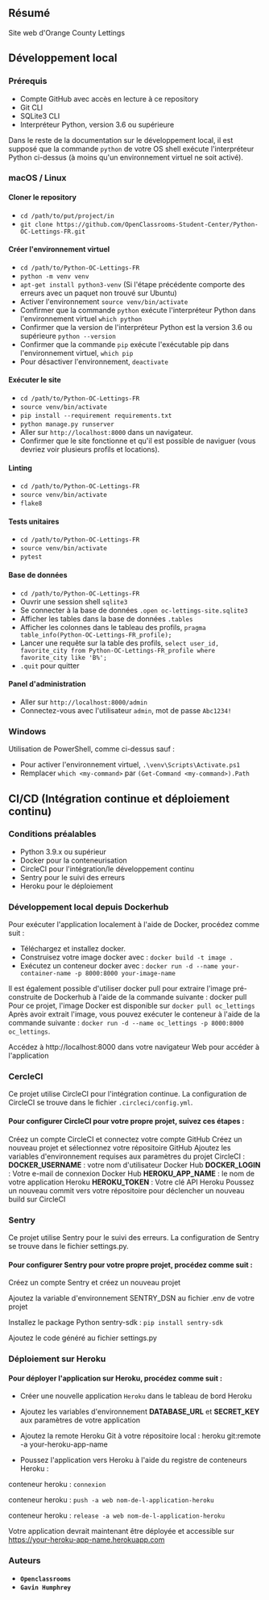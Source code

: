## Résumé

Site web d'Orange County Lettings

## Développement local

### Prérequis

- Compte GitHub avec accès en lecture à ce repository
- Git CLI
- SQLite3 CLI
- Interpréteur Python, version 3.6 ou supérieure

Dans le reste de la documentation sur le développement local, il est supposé que la commande `python` de votre OS shell exécute l'interpréteur Python ci-dessus (à moins qu'un environnement virtuel ne soit activé).

### macOS / Linux

#### Cloner le repository

- `cd /path/to/put/project/in`
- `git clone https://github.com/OpenClassrooms-Student-Center/Python-OC-Lettings-FR.git`

#### Créer l'environnement virtuel

- `cd /path/to/Python-OC-Lettings-FR`
- `python -m venv venv`
- `apt-get install python3-venv` (Si l'étape précédente comporte des erreurs avec un paquet non trouvé sur Ubuntu)
- Activer l'environnement `source venv/bin/activate`
- Confirmer que la commande `python` exécute l'interpréteur Python dans l'environnement virtuel
`which python`
- Confirmer que la version de l'interpréteur Python est la version 3.6 ou supérieure `python --version`
- Confirmer que la commande `pip` exécute l'exécutable pip dans l'environnement virtuel, `which pip`
- Pour désactiver l'environnement, `deactivate`

#### Exécuter le site

- `cd /path/to/Python-OC-Lettings-FR`
- `source venv/bin/activate`
- `pip install --requirement requirements.txt`
- `python manage.py runserver`
- Aller sur `http://localhost:8000` dans un navigateur.
- Confirmer que le site fonctionne et qu'il est possible de naviguer (vous devriez voir plusieurs profils et locations).

#### Linting

- `cd /path/to/Python-OC-Lettings-FR`
- `source venv/bin/activate`
- `flake8`

#### Tests unitaires

- `cd /path/to/Python-OC-Lettings-FR`
- `source venv/bin/activate`
- `pytest`

#### Base de données

- `cd /path/to/Python-OC-Lettings-FR`
- Ouvrir une session shell `sqlite3`
- Se connecter à la base de données `.open oc-lettings-site.sqlite3`
- Afficher les tables dans la base de données `.tables`
- Afficher les colonnes dans le tableau des profils, `pragma table_info(Python-OC-Lettings-FR_profile);`
- Lancer une requête sur la table des profils, `select user_id, favorite_city from
  Python-OC-Lettings-FR_profile where favorite_city like 'B%';`
- `.quit` pour quitter

#### Panel d'administration

- Aller sur `http://localhost:8000/admin`
- Connectez-vous avec l'utilisateur `admin`, mot de passe `Abc1234!`

### Windows

Utilisation de PowerShell, comme ci-dessus sauf :

- Pour activer l'environnement virtuel, `.\venv\Scripts\Activate.ps1` 
- Remplacer `which <my-command>` par `(Get-Command <my-command>).Path`


## **CI/CD (Intégration continue et déploiement continu)**
 ### **Conditions préalables**
  - Python 3.9.x ou supérieur
  - Docker pour la conteneurisation
  - CircleCI pour l'intégration/le développement continu
  - Sentry pour le suivi des erreurs
  - Heroku pour le déploiement

 ### **Développement local depuis Dockerhub**

  Pour exécuter l'application localement à l'aide de Docker, procédez comme suit :

  - Téléchargez et installez docker.
  - Construisez votre image docker avec : `docker build -t image .`
  - Exécutez un conteneur docker avec : `docker run -d --name your-container-name -p 8000:8000 your-image-name`

  Il est également possible d'utiliser docker pull pour extraire l'image pré-construite de Dockerhub à l'aide de la commande suivante :
  docker pull <nom-image>
  Pour ce projet, l'image Docker est disponible sur `docker pull oc_lettings`
  Après avoir extrait l'image, vous pouvez exécuter le conteneur à l'aide de la commande suivante :
  `docker run -d --name oc_lettings -p 8000:8000 oc_lettings`.

  Accédez à http://localhost:8000 dans votre navigateur Web pour accéder à l'application

  ### **CercleCI**
  Ce projet utilise CircleCI pour l'intégration continue.
  La configuration de CircleCI se trouve dans le fichier `.circleci/config.yml`.

  #### **Pour configurer CircleCI pour votre propre projet, suivez ces étapes :**

  Créez un compte CircleCI et connectez votre compte GitHub
  Créez un nouveau projet et sélectionnez votre répositoire GitHub
  Ajoutez les variables d'environnement requises aux paramètres du projet CircleCI :
  **DOCKER_USERNAME** : votre nom d'utilisateur Docker Hub
  **DOCKER_LOGIN** : Votre e-mail de connexion Docker Hub
  **HEROKU_APP_NAME** : le nom de votre application Heroku
  **HEROKU_TOKEN** : Votre clé API Heroku
  Poussez un nouveau commit vers votre répositoire pour déclencher un nouveau build sur CircleCI

  ### **Sentry**
  Ce projet utilise Sentry pour le suivi des erreurs. La configuration de Sentry se trouve dans le fichier settings.py.

  #### **Pour configurer Sentry pour votre propre projet, procédez comme suit :**

  Créez un compte Sentry et créez un nouveau projet

  Ajoutez la variable d'environnement SENTRY_DSN au fichier .env de votre projet

  Installez le package Python sentry-sdk : `pip install sentry-sdk`

  Ajoutez le code généré au fichier settings.py 

  ### **Déploiement sur Heroku**

  #### **Pour déployer l'application sur Heroku, procédez comme suit :**

  - Créer une nouvelle application `Heroku` dans le tableau de bord Heroku

  - Ajoutez les variables d'environnement **DATABASE_URL** et **SECRET_KEY** aux paramètres de votre application

  - Ajoutez la remote Heroku Git à votre répositoire local : heroku git:remote -a your-heroku-app-name

  - Poussez l'application vers Heroku à l'aide du registre de conteneurs Heroku :

  conteneur heroku : `connexion`

  conteneur heroku : `push -a web nom-de-l-application-heroku`

  conteneur heroku : `release -a web nom-de-l-application-heroku`

  Votre application devrait maintenant être déployée et accessible sur https://your-heroku-app-name.herokuapp.com

### **Auteurs**

  - **`Openclassrooms`**
  - **`Gavin Humphrey`**

